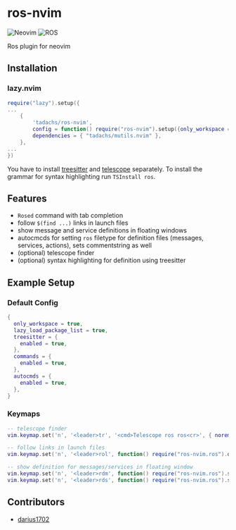 # ros-nvim

![Neovim](https://img.shields.io/badge/NeoVim-%2357A143.svg?&style=for-the-badge&logo=neovim&logoColor=white)
![ROS](https://img.shields.io/badge/ros-%230A0FF9.svg?style=for-the-badge&logo=ros&logoColor=white)

Ros plugin for neovim

## Installation

### lazy.nvim

```lua
require("lazy").setup({
...
    {
        'tadachs/ros-nvim',
        config = function() require("ros-nvim").setup({only_workspace = true}) end,
        dependencies = { "tadachs/mutils.nvim" },
    },
...
})
```

You have to install [treesitter](https://github.com/nvim-treesitter/nvim-treesitter) and
[telescope](https://github.com/nvim-telescope/telescope.nvim) separately. To install the
grammar for syntax highlighting run `TSInstall ros`.


## Features

- `Rosed` command with tab completion
- follow `$(find ...)` links in launch files
- show message and service definitions in floating windows
- autocmcds for setting `ros` filetype for definition files (messages, services, actions),
  sets commentstring as well
- (optional) telescope finder
- (optional) syntax highlighting for definition using treesitter

## Example Setup

### Default Config

```lua
{
  only_workspace = true,
  lazy_load_package_list = true,
  treesitter = {
    enabled = true,
  },
  commands = {
    enabled = true,
  },
  autocmds = {
    enabled = true,
  },
}
```

### Keymaps

```lua
-- telescope finder
vim.keymap.set('n', '<leader>tr', '<cmd>Telescope ros ros<cr>', { noremap = true })

-- follow links in launch files
vim.keymap.set('n', '<leader>rol', function() require("ros-nvim.ros").open_launch_include() end, { silent = true, noremap = true })

-- show definition for messages/services in floating window
vim.keymap.set('n', '<leader>rdm', function() require("ros-nvim.ros").show_message_definition() end, { silent = true, noremap = true })
vim.keymap.set('n', '<leader>rds', function() require("ros-nvim.ros").show_service_definition() end, { silent = true, noremap = true })
```

## Contributors

- [darius1702](https://github.com/darius1702)
